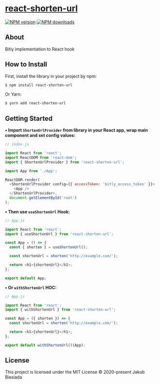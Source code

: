 # [react-shorten-url](https://github.com/cool-hooks/react-shorten-url)

[![NPM version](http://img.shields.io/npm/v/react-shorten-url.svg?style=flat-square)](https://www.npmjs.com/package/react-shorten-url)
[![NPM downloads](http://img.shields.io/npm/dm/react-shorten-url.svg?style=flat-square)](https://www.npmjs.com/package/react-shorten-url)

## About

Bitly implementation to React hook

## How to Install

First, install the library in your project by npm:

```sh
$ npm install react-shorten-url
```

Or Yarn:

```sh
$ yarn add react-shorten-url
```

## Getting Started

**• Import `ShortenUrlProvider` from library in your React app, wrap main component and set config values:**

```js
// index.js

import React from 'react';
import ReactDOM from 'react-dom';
import { ShortenUrlProvider } from 'react-shorten-url';

import App from './App';

ReactDOM.render(
  <ShortenUrlProvider config={{ accessToken: 'bitly_access_token' }}>
    <App />
  </ShortenUrlProvider>,
  document.getElementById('root')
);
```

**• Then use `useShortenUrl` Hook:**

```js
// App.js

import React from 'react';
import { useShortenUrl } from 'react-shorten-url';

const App = () => {
  const { shorten } = useShortenUrl();

  const shortenUrl = shorten('http://example.com/');

  return <h1>{shortenUrl}</h1>;
};

export default App;
```

**• Or `withShortenUrl` HOC:**

```js
// App.js

import React from 'react';
import { withShortenUrl } from 'react-shorten-url';

const App = ({ shorten }) => {
  const shortenUrl = shorten('http://example.com/');

  return <h1>{shortenUrl}</h1>;
};

export default withShortenUrl()(App);
```

## License

This project is licensed under the MIT License © 2020-present Jakub Biesiada

